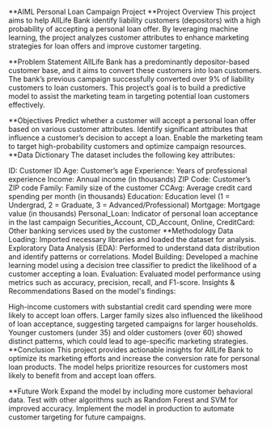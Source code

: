 **AIML Personal Loan Campaign Project
**Project Overview
This project aims to help AllLife Bank identify liability customers (depositors) with a high probability of accepting a personal loan offer. By leveraging machine learning, the project analyzes customer attributes to enhance marketing strategies for loan offers and improve customer targeting.

**Problem Statement
AllLife Bank has a predominantly depositor-based customer base, and it aims to convert these customers into loan customers. The bank’s previous campaign successfully converted over 9% of liability customers to loan customers. This project’s goal is to build a predictive model to assist the marketing team in targeting potential loan customers effectively.

**Objectives
Predict whether a customer will accept a personal loan offer based on various customer attributes.
Identify significant attributes that influence a customer’s decision to accept a loan.
Enable the marketing team to target high-probability customers and optimize campaign resources.
**Data Dictionary
The dataset includes the following key attributes:

ID: Customer ID
Age: Customer’s age
Experience: Years of professional experience
Income: Annual income (in thousands)
ZIP Code: Customer’s ZIP code
Family: Family size of the customer
CCAvg: Average credit card spending per month (in thousands)
Education: Education level (1 = Undergrad, 2 = Graduate, 3 = Advanced/Professional)
Mortgage: Mortgage value (in thousands)
Personal_Loan: Indicator of personal loan acceptance in the last campaign
Securities_Account, CD_Account, Online, CreditCard: Other banking services used by the customer
**Methodology
Data Loading: Imported necessary libraries and loaded the dataset for analysis.
Exploratory Data Analysis (EDA): Performed to understand data distribution and identify patterns or correlations.
Model Building: Developed a machine learning model using a decision tree classifier to predict the likelihood of a customer accepting a loan.
Evaluation: Evaluated model performance using metrics such as accuracy, precision, recall, and F1-score.
Insights & Recommendations
Based on the model's findings:

High-income customers with substantial credit card spending were more likely to accept loan offers.
Larger family sizes also influenced the likelihood of loan acceptance, suggesting targeted campaigns for larger households.
Younger customers (under 35) and older customers (over 60) showed distinct patterns, which could lead to age-specific marketing strategies.
**Conclusion
This project provides actionable insights for AllLife Bank to optimize its marketing efforts and increase the conversion rate for personal loan products. The model helps prioritize resources for customers most likely to benefit from and accept loan offers.

**Future Work
Expand the model by including more customer behavioral data.
Test with other algorithms such as Random Forest and SVM for improved accuracy.
Implement the model in production to automate customer targeting for future campaigns.
